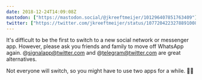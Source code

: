 ```yaml
---
date: 2018-12-24T14:09:08Z
mastodon: ["https://mastodon.social/@jkreeftmeijer/101296407851763409"]
twitter: ["https://twitter.com/jkreeftmeijer/status/1077204223278891008"]
---
```

It's difficult to be the first to switch to a new social network or messenger app. However, please ask you friends and family to move off WhatsApp again. @signalapp@twitter.com and @telegram@twitter.com are great alternatives.

Not everyone will switch, so you might have to use two apps for a while. 🤷‍♀️
